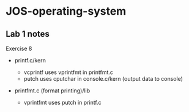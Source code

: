 # JOS-operating-system

## Lab 1 notes

Exercise 8

- printf.c/kern
  - vcprintf uses vprintfmt in printfmt.c
  - putch uses cputchar in console.c/kern (output data to console)

- printfmt.c (format printing)/lib
  - vprintfmt uses putch in printf.c
